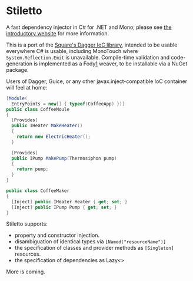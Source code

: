 Stiletto
========

A fast dependency injector in C# for .NET and Mono; please see [the introductory website][0] for more information.

This is a port of the [Square's Dagger IoC library][1], intended to be usable everywhere C# is usable, including MonoTouch where `System.Reflection.Emit` is unavailable.
Compile-time validation and code-generation is implemented as a Fody[1] weaver, to be installable via a NuGet package.

Users of Dagger, Guice, or any other javax.inject-compatible IoC container will feel at home:

```csharp
[Module(
  EntryPoints = new[] { typeof(CoffeeApp) })]
public class CoffeeMoule
{
  [Provides]
  public IHeater MakeHeater()
  {
    return new ElectricHeater();
  }

  [Provides]
  public IPump MakePump(Thermosiphon pump)
  {
    return pump;
  }
}

public class CoffeeMaker
{
  [Inject] public IHeater Heater { get; set; }
  [Inject] public IPump Pump { get; set; }
}
```

Stiletto supports:
- property and constructor injection.
- disambiguation of identical types via `[Named("resourceName")]`
- the specification of classes and provider methods as `[Singleton]` resources.
- the specification of dependencies as Lazy<>

More is coming.

[0]: http://stiletto.bendb.com
[1]: http://square.github.io/dagger
